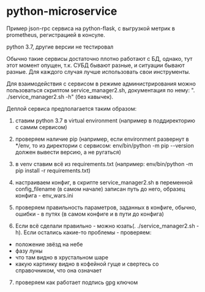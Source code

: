 # python-microservice

Пример json-rpc сервиса на python-flask, с выгрузкой метрик в prometheus, 
регистрацией в консуле.

python 3.7, другие версии не тестировал
  
Обычно такие сервисы достаточно плотно работают с БД, однако, тут этот момент
опущен, т.к. СУБД бывают разные, и ситуации бывают разные. Для каждого случая 
лучше использовать свои инструменты.

Для взаимодействия с сервисом в режиме администрирования можно пользоваться 
скриптом service_manager2.sh, документация по нему: ". ./service_manager2.sh -h"
(без кавычек).

Деплой сервиса предполагается таким образом:
1) ставим python 3.7 в virtual environment (например в поддиректорию с самим 
сервисом)

2) проверяем наличие pip (например,
если environment развернут в */env, то из директории с сервисом:
env/bin/python -m pip --version должен вывести версию, а не ругаться)

3) в venv ставим всё из requirements.txt (например:
env/bin/python -m pip install -r requirements.txt)

4) настраиваем конфиг, в скрипте service_manager2.sh в переменной 
config_filename (в самом начале) записан путь до него, образец конфига - env_wars.ini

5) проверяем правильность параметров, заданных в конфиге, обычно, ошибки - в путях (в самом конфиге и в пути до конфига)

6) Если всё сделали правильно - можно юзать(. ./service_manager2.sh -h). Если остались какие-то проблемы - проверяем:

 * положение звёзд на небе
 * фазу луны
 * что там видно в хрустальном шаре
 * какую картинку видно в кофейной гуще и свертесь со справочником, что она означает

7) проверяем как работает подпись gpg ключом